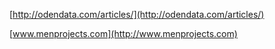 
[http://odendata.com/articles/](http://odendata.com/articles/)

[www.menprojects.com](http://www.menprojects.com)

